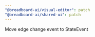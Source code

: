 ```yaml
---
"@breadboard-ai/visual-editor": patch
"@breadboard-ai/shared-ui": patch
---
```


Move edge change event to StateEvent
